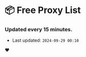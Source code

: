 # :package: Free Proxy List
### Updated every 15 minutes.

- Last updated: `2024-09-29 00:10`

:heart:
